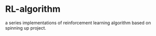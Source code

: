 # RL-algorithm
a series implementations of reinforcement learning algorithm based on spinning up project.
